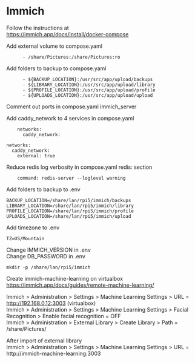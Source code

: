 # Immich

Follow the instructions at  
https://immich.app/docs/install/docker-compose  

Add external volume to compose.yaml  

~~~
      - /share/Pictures:/share/Pictures:ro
~~~

Add folders to backup to compose.yaml  

~~~
      - ${BACKUP_LOCATION}:/usr/src/app/upload/backups
      - ${LIBRARY_LOCATION}:/usr/src/app/upload/library
      - ${PROFILE_LOCATION}:/usr/src/app/upload/profile
      - ${UPLOADS_LOCATION}:/usr/src/app/upload/upload
~~~

Comment out ports in compose.yaml immich_server  

Add caddy_network to 4 services in compose.yaml  

~~~
    networks:
      caddy_network:
~~~

~~~
networks:
  caddy_network:
    external: true
~~~

Reduce redis log verbosity in compose.yaml redis: section  
~~~
    command: redis-server --loglevel warning
~~~

Add folders to backup to .env  

~~~
BACKUP_LOCATION=/share/lan/rpi5/immich/backups
LIBRARY_LOCATION=/share/lan/rpi5/immich/library
PROFILE_LOCATION=/share/lan/rpi5/immich/profile 
UPLOADS_LOCATION=/share/lan/rpi5/immich/upload
~~~

Add timezone to .env  

~~~
TZ=US/Mountain
~~~

Change IMMICH_VERSION in .env  
Change DB_PASSWORD in .env  

~~~
mkdir -p /share/lan/rpi5/immich
~~~

Create immich-machine-learning on virtualbox  
https://immich.app/docs/guides/remote-machine-learning/  

Immich > Administration > Settings > Machine Learning Settings > URL = http://192.168.0.12:3003 (virtualbox)  
Immich > Administration > Settings > Machine Learning Settings > Facial Recognition > Enable facial recognition = OFF  
Immich > Administration > External Library > Create Library > Path = /share/Pictures/  

After import of external library  
Immich > Administration > Settings > Machine Learning Settings > URL = http://immich-machine-learning:3003  
